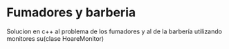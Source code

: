 # Fumadores y barberia
Solucion en c++ al problema de los fumadores y al de la barbería utilizando monitores su(clase HoareMonitor)
